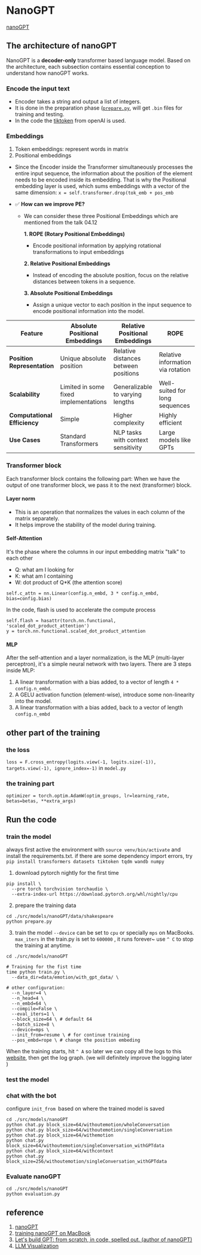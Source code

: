 # NanoGPT
[nanoGPT](https://github.com/karpathy/nanoGPT)
## The architecture of nanoGPT
NanoGPT is a **decoder-only** transformer based language model. Based on the architecture, each subsection contains essential conception to understand how nanoGPT works.
### Encode the input text
* Encoder takes a string and output a list of integers. 
* It is done in the preparation phase ([`prepare.py`](https://github.com/CallMeL/Project-ML/blob/master/data/prepare.py), will get `.bin` files for training and testing.
* In the code the [tiktoken](https://github.com/openai/tiktoken) from openAI is used.
### Embeddings
1. Token embeddings: represent words in matrix
2. Positional embeddings
+ Since the Encoder inside the Transformer simultaneously processes the entire input sequence, the information about the position of the element needs to be encoded inside its embedding. That is why the Positional embedding layer is used, which sums embeddings with a vector of the same dimension: `x = self.transformer.drop(tok_emb + pos_emb`

+ ✅ **How can we improve PE?**
  + We can consider these three Positional Embeddings which are mentioned from the talk 04.12
  
    **1. ROPE (Rotary Positional Embeddings)**
    + Encode positional information by applying rotational transformations to input embeddings


    **2. Relative Positional Embeddings**
    + Instead of encoding the absolute position, focus on the relative distances between tokens in a sequence.


    **3. Absolute Positional Embeddings**
    + Assign a unique vector to each position in the input sequence to encode positional information into the model.

| Feature                     | Absolute Positional Embeddings         | Relative Positional Embeddings         | ROPE                                 |
|-----------------------------|----------------------------------------|----------------------------------------|--------------------------------------|
| **Position Representation** | Unique absolute position               | Relative distances between positions   | Relative information via rotation    |
| **Scalability**             | Limited in some fixed implementations  | Generalizable to varying lengths       | Well-suited for long sequences       |
| **Computational Efficiency**| Simple                                 | Higher complexity                      | Highly efficient                     |
| **Use Cases**               | Standard Transformers                 | NLP tasks with context sensitivity     | Large models like GPTs               |



### Transformer block
Each transformer block contains the following part: When we have the output of one transformer block, we pass it to the next (transformer) block.
#### Layer norm
* This is an operation that normalizes the values in each column of the matrix separately. 
* It helps improve the stability of the model during training.

#### Self-Attention
 It's the phase where the columns in our input embedding matrix "talk" to each other
  * Q: what am I looking for
  * K: what am I containing
  * W: dot product of Q*K (the attention score)

`self.c_attn = nn.Linear(config.n_embd, 3 * config.n_embd, bias=config.bias)     `

In the code, flash is used to accelerate the compute process
```
self.flash = hasattr(torch.nn.functional, 'scaled_dot_product_attention')
y = torch.nn.functional.scaled_dot_product_attention
```
#### MLP
After the self-attention and a layer normalization, is the MLP (multi-layer perceptron), it's a simple neural network with two layers.
There are 3 steps inside MLP:
1. A linear transformation with a bias added, to a vector of length `4 * config.n_embd`.
2. A GELU activation function (element-wise), introduce some non-linearity into the model.
3. A linear transformation with a bias added, back to a vector of length `config.n_embd`


## other part of the training
### the loss
`loss = F.cross_entropy(logits.view(-1, logits.size(-1)), targets.view(-1), ignore_index=-1)` in `model.py`

### the training part
`optimizer = torch.optim.AdamW(optim_groups, lr=learning_rate, betas=betas, **extra_args)`

## Run the code
### train the model
always first active the environment with `source venv/bin/activate` and install the requirements.txt. 
if there are some dependency import errors, try `pip install transformers datasets tiktoken tqdm wandb numpy`
1. download pytorch nightly for the first time
```
pip install \
  --pre torch torchvision torchaudio \
  --extra-index-url https://download.pytorch.org/whl/nightly/cpu
```

2. prepare the training data 
```
cd ./src/models/nanoGPT/data/shakespeare
python prepare.py
```

3. train the model
`--device` can be set to `cpu` or specially `mps` on MacBooks. 
`max_iters` in the train.py is set to `600000` , it runs forever~ use `^ C` to stop the training at anytime.
```
cd ./src/models/nanoGPT

# Training for the fist time
time python train.py \
  --data_dir=data/emotion/with_gpt_data/ \
  
# other configuration:
  --n_layer=4 \
  --n_head=4 \
  --n_embd=64 \
  --compile=False \
  --eval_iters=1 \
  --block_size=64 \ # default 64
  --batch_size=8 \
  --device=mps \
  --init_from=resume \ # for continue training
  --pos_embd=rope \ # change the position embeding 
```
When the training starts, hit `^ A` so later we can copy all the logs to this [website](https://observablehq.com/@simonw/plot-loss-from-nanogpt), then get the log graph. (we will definitely improve the logging later )

### test the model
### chat with the bot
configure `init_from `based on where the trained model is saved
```
cd ./src/models/nanoGPT
python chat.py block_size=64/withoutemotion/wholeConversation
python chat.py block_size=64/withoutemotion/singleConversation
python chat.py block_size=64/withemotion
python chat.py block_size=64/withoutemotion/singleConversation_withGPTdata
python chat.py block_size=64/withcontext
python chat.py block_size=256/withoutemotion/singleConversation_withGPTdata
```

###  Evaluate nanoGPT
```
cd ./src/models/nanoGPT
python evaluation.py
```
###

## reference
1. [nanoGPT](https://github.com/karpathy/nanoGPT)
2. [training nanoGPT on MacBook](https://til.simonwillison.net/llms/nanogpt-shakespeare-m2)
3. [Let's build GPT: from scratch, in code, spelled out. (author of nanoGPT)](https://youtu.be/kCc8FmEb1nY?si=XA_iMh2jns5vPHN5)
4. [LLM Visualization](https://bbycroft.net/llm)
